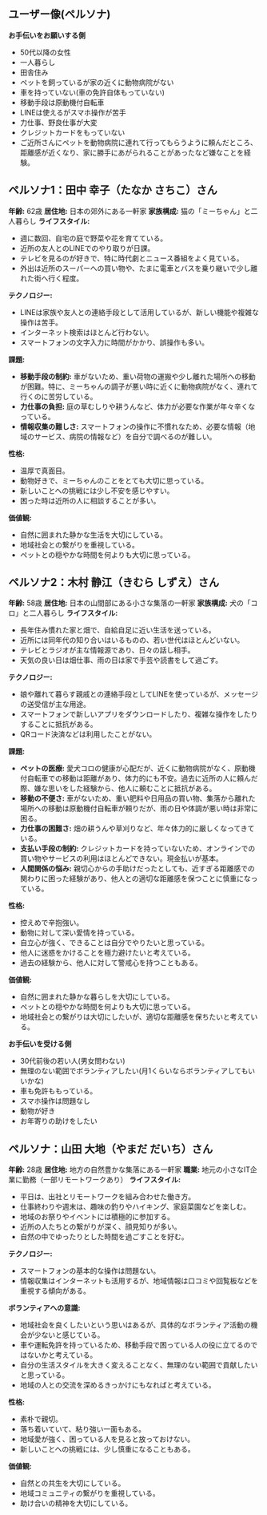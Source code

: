 ## ユーザー像(ペルソナ)
**お手伝いをお願いする側**
- 50代以降の女性
- 一人暮らし
- 田舎住み
- ペットを飼っているが家の近くに動物病院がない
- 車を持っていない(車の免許自体もっていない)
- 移動手段は原動機付自転車
- LINEは使えるがスマホ操作が苦手
- 力仕事、野良仕事が大変
- クレジットカードをもっていない
- ご近所さんにペットを動物病院に連れて行ってもらうように頼んだところ、距離感が近くなり、家に勝手にあがられることがあったなど嫌なことを経験。


## ペルソナ1：田中 幸子（たなか さちこ）さん

**年齢:** 62歳
**居住地:** 日本の郊外にある一軒家
**家族構成:** 猫の「ミーちゃん」と二人暮らし
**ライフスタイル:**
* 週に数回、自宅の庭で野菜や花を育てている。
* 近所の友人とのLINEでのやり取りが日課。
* テレビを見るのが好きで、特に時代劇とニュース番組をよく見ている。
* 外出は近所のスーパーへの買い物や、たまに電車とバスを乗り継いで少し離れた街へ行く程度。

**テクノロジー:**
* LINEは家族や友人との連絡手段として活用しているが、新しい機能や複雑な操作は苦手。
* インターネット検索はほとんど行わない。
* スマートフォンの文字入力に時間がかかり、誤操作も多い。

**課題:**
* **移動手段の制約:** 車がないため、重い荷物の運搬や少し離れた場所への移動が困難。特に、ミーちゃんの調子が悪い時に近くに動物病院がなく、連れて行くのに苦労している。
* **力仕事の負担:** 庭の草むしりや耕うんなど、体力が必要な作業が年々辛くなっている。
* **情報収集の難しさ:** スマートフォンの操作に不慣れなため、必要な情報（地域のサービス、病院の情報など）を自分で調べるのが難しい。

**性格:**
* 温厚で真面目。
* 動物好きで、ミーちゃんのことをとても大切に思っている。
* 新しいことへの挑戦には少し不安を感じやすい。
* 困った時は近所の人に相談することが多い。

**価値観:**
* 自然に囲まれた静かな生活を大切にしている。
* 地域社会との繋がりを重視している。
* ペットとの穏やかな時間を何よりも大切に思っている。


## ペルソナ2：木村 静江（きむら しずえ）さん

**年齢:** 58歳
**居住地:** 日本の山間部にある小さな集落の一軒家
**家族構成:** 犬の「コロ」と二人暮らし
**ライフスタイル:**
* 長年住み慣れた家と畑で、自給自足に近い生活を送っている。
* 近所には同年代の知り合いはいるものの、若い世代はほとんどいない。
* テレビとラジオが主な情報源であり、日々の話し相手。
* 天気の良い日は畑仕事、雨の日は家で手芸や読書をして過ごす。

**テクノロジー:**
* 娘や離れて暮らす親戚との連絡手段としてLINEを使っているが、メッセージの送受信が主な用途。
* スマートフォンで新しいアプリをダウンロードしたり、複雑な操作をしたりすることに抵抗がある。
* QRコード決済などは利用したことがない。

**課題:**
* **ペットの医療:** 愛犬コロの健康が心配だが、近くに動物病院がなく、原動機付自転車での移動は距離があり、体力的にも不安。過去に近所の人に頼んだ際、嫌な思いをした経験から、他人に頼むことに抵抗がある。
* **移動の不便さ:** 車がないため、重い肥料や日用品の買い物、集落から離れた場所への移動は原動機付自転車が頼りだが、雨の日や体調が悪い時は非常に困る。
* **力仕事の困難さ:** 畑の耕うんや草刈りなど、年々体力的に厳しくなってきている。
* **支払い手段の制約:** クレジットカードを持っていないため、オンラインでの買い物やサービスの利用はほとんどできない。現金払いが基本。
* **人間関係の悩み:** 親切心からの手助けだったとしても、近すぎる距離感での関わりに困った経験があり、他人との適切な距離感を保つことに慎重になっている。

**性格:**
* 控えめで辛抱強い。
* 動物に対して深い愛情を持っている。
* 自立心が強く、できることは自分でやりたいと思っている。
* 他人に迷惑をかけることを極力避けたいと考えている。
* 過去の経験から、他人に対して警戒心を持つこともある。

**価値観:**
* 自然に囲まれた静かな暮らしを大切にしている。
* ペットとの穏やかな時間を何よりも大切に思っている。
* 地域社会との繋がりは大切にしたいが、適切な距離感を保ちたいと考えている。



**お手伝いを受ける側**
- 30代前後の若い人(男女問わない)
- 無理のない範囲でボランティアしたい(月1くらいならボランティアしてもいいかな)
- 車も免許ももっている。
- スマホ操作は問題なし
- 動物が好き
- お年寄りの助けをしたい

## ペルソナ：山田 大地（やまだ だいち）さん

**年齢:** 28歳
**居住地:** 地方の自然豊かな集落にある一軒家
**職業:** 地元の小さなIT企業に勤務（一部リモートワークあり）
**ライフスタイル:**
* 平日は、出社とリモートワークを組み合わせた働き方。
* 仕事終わりや週末は、趣味の釣りやハイキング、家庭菜園などを楽しむ。
* 地域のお祭りやイベントには積極的に参加する。
* 近所の人たちとの繋がりが深く、顔見知りが多い。
* 自然の中でゆったりとした時間を過ごすことを好む。

**テクノロジー:**
* スマートフォンの基本的な操作は問題ない。
* 情報収集はインターネットも活用するが、地域情報は口コミや回覧板などを重視する傾向がある。

**ボランティアへの意識:**
* 地域社会を良くしたいという思いはあるが、具体的なボランティア活動の機会が少ないと感じている。
* 車や運転免許を持っているため、移動手段で困っている人の役に立てるのではないかと考えている。
* 自分の生活スタイルを大きく変えることなく、無理のない範囲で貢献したいと思っている。
* 地域の人との交流を深めるきっかけにもなればと考えている。

**性格:**
* 素朴で親切。
* 落ち着いていて、粘り強い一面もある。
* 地域愛が強く、困っている人を見ると放っておけない。
* 新しいことへの挑戦には、少し慎重になることもある。

**価値観:**
* 自然との共生を大切にしている。
* 地域コミュニティの繋がりを重視している。
* 助け合いの精神を大切にしている。







